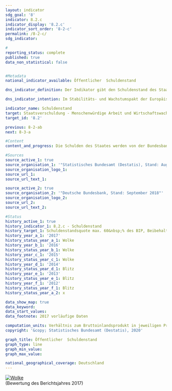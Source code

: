 ```yaml
---                   
layout: indicator                   
sdg_goal: '8'                   
indicator: 8.2.c                   
indicator_display: '8.2.c'                   
indicator_sort_order: '8-2-c'                   
permalink: /8-2-c/                   
sdg_indicator:                    

#                   
reporting_status: complete                   
published: true                   
data_non_statistical: false                   


#Metadata                   
national_indicator_available: Öffentlicher  Schuldenstand                   

dns_indicator_definition: Der Indikator gibt den Schuldenstand des Staates in der Abgrenzung des Maastricht-Vertrags in Relation zum Bruttoinlandsprodukt (BIP) in jeweiligen Preisen an. Damit dient der Indikator als Maßzahl der Staatsverschuldung.<sub> Text aus dem Indikatorenbericht 2018</sub>                   

dns_indicator_intention: Im Stabilitäts- und Wachstumspakt der Europäischen Union ist der Referenzwert für die maximale Schuldenstandsquote auf 60&nbsp;% festgelegt. Dies ist auch die für diesen Bericht relevante nationale Zielwertobergrenze des Indikators.<sub> Text aus dem Indikatorenbericht 2018</sub>                   

indicator_name: Schuldenstand                   
target: Staatsverschuldung - Menschenwürdige Arbeit und Wirtschaftswachstum                   
target_id: '8.2'                   

previous: 8-2-ab                   
next: 8-3-a                   

#Content                    
content_and_progress: Die Schulden des Staates werden von der Bundesbank gemäß Vorgaben des Maastricht-Vertrags zweimal jährlich basierend auf Berechnungen des Statistischen Bundesamtes ermittelt. Das BIP in jeweiligen Preisen wird im Rahmen der Volkswirtschaftlichen Gesamtrechnungen im Statistischen Bundesamt berechnet und als vorläufiger Wert im Januar des Folgejahres veröffentlicht. <br><br>Die Schuldenstandsquote wird sowohl von der Situation der öffentlichen Haushalte als auch von der wirtschaftlichen Entwicklung beeinflusst. Der Indikator setzt dabei die Bestandsgröße Schuldenstand ins Verhältnis zur Stromgröße Bruttoinlandsprodukt. Bei gleichbleibenden Schulden sinkt gemäß der Formel die Schuldenstandsquote daher umso schneller, je stärker das BIP wächst. Die Schuldenstandsquote fällt bei einer positiven wirtschaftlichen Entwicklung sogar ohne Reduzierung der gesamten öffentlichen Schulden. <br><br>Weiterhin wird im Indikator die implizite Staatsverschuldung, also die zukünftig zugesicherten, jedoch noch nicht geleisteten Zahlungsverpflichtungen des Staates nicht einbezogen. <br><br>Die Schuldenstandsquote in Deutschland liegt seit 2003 über dem europaweit einheitlich vorgeschriebenen Wert. Nachdem sie Mitte der vergangenen Dekade aufgrund der Konsolidierung der öffentlichen Haushalte auf 63,7&nbsp;% im Jahr 2007 zurückgegangen war, stieg sie bis zum Jahr 2010 auf einen Höchststand von 81,0&nbsp;% an. Der Anstieg ist im Zusammenhang mit der Finanzmarktund Wirtschaftskrise zu sehen. Insgesamt hat sich der Schuldenstand des Staates im Zeitraum von 2008 bis 2010 von 1&nbsp;669 Milliarden um 420 Milliarden auf 2&nbsp;089 Milliarden Euro erhöht. <br><br>In den Folgejahren konnten die Belastungen aus der Finanzmarkt- und Wirtschaftskrise deutlich reduziert werden. Die Schuldenstandsquote sank auf 63,9&nbsp;% im Jahr 2017. Der Bund verringerte seine Schulden erstmals im Jahr 2015 um 23,9 Milliarden Euro auf 1&nbsp;373 Milliarden Euro. Im Jahr 2017 lagen die Schulden des Bundes bei 1&nbsp;351 Milliarden Euro. Die Schulden der Länder sanken seit ihrem Höchststand im Jahr 2012 um 73,1 Milliarden Euro auf 611 Milliarden Euro in 2017. Die Schulden der Gemeinden sind erstmals seit 2007 leicht gesunken, auf 148 Milliarden Euro (2017). Die Sozialversicherungen konnten den Schuldenstand seit 2010 um 554 Millionen Euro auf 792 Millionen Euro im Jahr 2017 reduzieren. Im Jahr 2017 entfielen rund 64&nbsp;% der gesamten Schulden auf den Bund, rund 29&nbsp;% auf die Länder und rund 7&nbsp;% auf die Gemeinden. <br><br>Den Schulden des Staates stehen auf der Aktivseite der Vermögensbilanz Vermögensgüter (Sach- und Geldvermögen) gegenüber. Die größten Vermögenspositionen des Staates sind die Bauten (Straßen, Schulen, öffentliche Gebäude). Nach der Vermögensrechnung des Statistischen Bundesamtes hatten die Sachanlagen im Jahr 2016 einen Vermögenswert (nach Abschreibungen) von 1&nbsp;359 Milliarden Euro. Das Geldvermögen betrug 1&nbsp;149 Milliarden Euro (2016). Darunter bilden die Wertpapiere den größten Vermögenswert.<sub> Text aus dem Indikatorenbericht 2018</sub>                   

#Sources
source_active_1: true                           
source_organisation_1: '"Statistisches Bundesamt (Destatis), Stand: August 2018"'                           
source_organisation_logo_1:                            
source_url_1:                            
source_url_text_1:                            

source_active_2: true                           
source_organisation_2: '"Deutsche Bundesbank, Stand: September 2018"'                           
source_organisation_logo_2:                            
source_url_2:                            
source_url_text_2:                            

#Status                   
history_active_1: true                   
history_indicator_1: 8.2.c - Schuldenstand                   
history_target_1: Schuldenstandsquote max. 60&nbsp;% des BIP, Beibehaltung bis 2030
history_year_a_1: '2017'                           
history_status_year_a_1: Wolke
history_year_b_1: '2016'                           
history_status_year_b_1: Wolke
history_year_c_1: '2015'                           
history_status_year_c_1: Wolke
history_year_d_1: '2014'                           
history_status_year_d_1: Blitz
history_year_e_1: '2013'                           
history_status_year_e_1: Blitz
history_year_f_1: '2012'                           
history_status_year_f_1: Blitz
history_status_year_a_2: x

data_show_map: true                   
data_keyword:                    
data_start_values:                    
data_footnote: 2017 vorläufige Daten                   

computation_units: Verhältnis zum Bruttoinlandsprodukt in jeweiligen Preisen, in&nbsp;%                   
copyright: '&copy; Statistisches Bundesamt (Destatis), 2020'                   

graph_title: Öffentlicher  Schuldenstand                   
graph_type: line                   
graph_min_value:                    
graph_max_value:                    

national_geographical_coverage: Deutschland                   
---
```

<div>                           
  <div class="my-header">                           
    <a href="https://sustainabledevelopment-deutschland.github.io/status/"><img src="https://g205sdgs.github.io/sdg-indicators/public/Wettersymbole/Wolke.png" title="Der Indikator entwickelt sich zwar in die gewünschte Richtung auf das Ziel zu, bei Fortsetzung der Entwicklung würde das Ziel im Zieljahr aber um mehr als 20&nbsp;% verfehlt" alt="Wolke" />                           
    </a>                           
  </div>
  <div class="my-header-note">
    <span>(Bewertung des Berichtsjahres 2017)</span>
  </div>                           
</div>